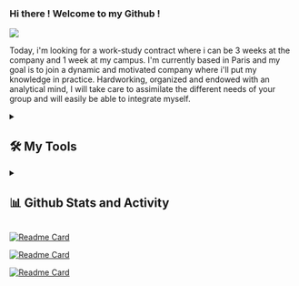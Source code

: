 ### Hi there ! Welcome to my Github !

![](https://github.com/prism404/meteor-rain.gif)

Today, i'm looking for a work-study contract where i can be 3 weeks at the company and 1 week at my campus.
I'm currently based in Paris and my goal is to join a dynamic and motivated company where i'll put my knowledge in practice.
Hardworking, organized and endowed with an analytical mind, I will take care to assimilate the different needs of your group and will easily be able to integrate myself.

<details> 
<summary><h2>🛠️ My Tools</h2></summary>
<h3>👨‍💻 Programming and Markup Languages</h3>
  <p>
      <a href="https://github.com/search?q=user%3ADenverCoder1+language%3Abash"><img alt="Bash" src="https://img.shields.io/badge/Bash-121011.svg?logo=gnu-bash&logoColor=white"></a>
      <a href="https://github.com/search?q=user%3ADenverCoder1+language%3Acss"><img alt="CSS" src="https://img.shields.io/badge/CSS-1572B6.svg?logo=css3&logoColor=white"></a>
      <a href="https://github.com/search?q=user%3ADenverCoder1+language%3Ahtml"><img alt="HTML" src="https://img.shields.io/badge/HTML-E34F26.svg?logo=html5&logoColor=white"></a>
      <a href="https://github.com/search?q=user%3ADenverCoder1+language%3Ajavascript"><img alt="JavaScript" src="https://img.shields.io/badge/JavaScript-F7DF1E.svg?logo=javascript&logoColor=black"></a>
      <a href="https://github.com/search?q=user%3ADenverCoder1+language%3Ajavascript"><img alt="Node.js" src="https://img.shields.io/badge/Node.js-43853D.svg?logo=node.js&logoColor=white"></a>
      <a href="https://github.com/search?q=user%3ADenverCoder1+language%3Aphp"><img alt="PHP" src="https://img.shields.io/badge/PHP-777BB4.svg?logo=php&logoColor=white"></a>
      <a href="https://github.com/search?q=user%3ADenverCoder1+language%3Asql"><img alt="SQL" src="https://custom-icon-badges.demolab.com/badge/SQL-025E8C.svg?logo=database&logoColor=white"></a>
      <a href="https://github.com/search?q=user%3ADenverCoder1+language%3AtypeScript"><img alt="TypeScript" src="https://img.shields.io/badge/TypeScript-007ACC.svg?logo=typescript&logoColor=white"></a>
  </p>

</details>

<details> 
  <summary><h2>📊 Github Stats and Activity</h2></summary>
  
[![Top Langs](https://github-readme-stats.vercel.app/api/top-langs/?username=prism404&layout=compact&show_icons=true&theme=nord)](https://github.com/prism404/github-readme-stats)

</details>

[![Readme Card](https://github-readme-stats.vercel.app/api/pin/?username=prism404&repo=puissance4&show_icons=true&theme=calm)](https://github.com/prism404/github-readme-stats)

[![Readme Card](https://github-readme-stats.vercel.app/api/pin/?username=prism404&repo=MVC_My_Quiz&show_icons=true&theme=calm)](https://github.com/prism404/github-readme-stats)

[![Readme Card](https://github-readme-stats.vercel.app/api/pin/?username=prism404&repo=my_irc)](https://github.com/prism404/github-readme-stats)

